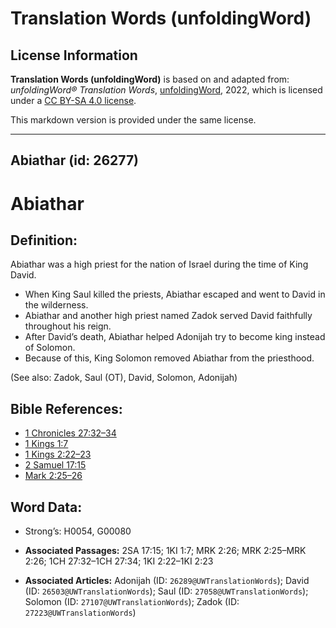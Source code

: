 # Translation Words (unfoldingWord)

## License Information

**Translation Words (unfoldingWord)** is based on and adapted from: _unfoldingWord® Translation Words_, [unfoldingWord](https://unfoldingword.org/utw), 2022, which is licensed under a [CC BY-SA 4.0 license](https://creativecommons.org/licenses/by-sa/4.0/legalcode.en).

This markdown version is provided under the same license.



--------------------------------

## Abiathar (id: 26277)

Abiathar
========

Definition:
-----------

Abiathar was a high priest for the nation of Israel during the time of King David.

* When King Saul killed the priests, Abiathar escaped and went to David in the wilderness.
* Abiathar and another high priest named Zadok served David faithfully throughout his reign.
* After David’s death, Abiathar helped Adonijah try to become king instead of Solomon.
* Because of this, King Solomon removed Abiathar from the priesthood.

(See also: Zadok, Saul (OT), David, Solomon, Adonijah)

Bible References:
-----------------

* [1 Chronicles 27:32–34](https://ref.ly/1Chr27:32-1Chr27:34)
* [1 Kings 1:7](https://ref.ly/1Kgs1:7)
* [1 Kings 2:22–23](https://ref.ly/1Kgs2:22-1Kgs2:23)
* [2 Samuel 17:15](https://ref.ly/2Sam17:15)
* [Mark 2:25–26](https://ref.ly/Mark2:25-Mark2:26)

Word Data:
----------

* Strong’s: H0054, G00080

* **Associated Passages:** 2SA 17:15; 1KI 1:7; MRK 2:26; MRK 2:25–MRK 2:26; 1CH 27:32–1CH 27:34; 1KI 2:22–1KI 2:23
* **Associated Articles:** Adonijah (ID: `26289@UWTranslationWords`); David (ID: `26503@UWTranslationWords`); Saul (ID: `27058@UWTranslationWords`); Solomon (ID: `27107@UWTranslationWords`); Zadok (ID: `27223@UWTranslationWords`)


